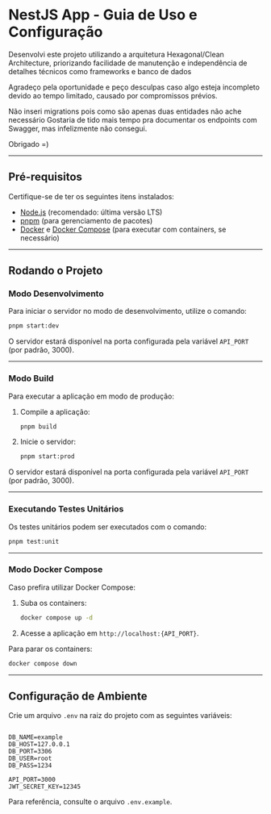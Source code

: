 # NestJS App - Guia de Uso e Configuração

Desenvolvi este projeto utilizando a arquitetura Hexagonal/Clean Architecture, priorizando facilidade de manutenção e independência de detalhes técnicos como frameworks e banco de dados

Agradeço pela oportunidade e peço desculpas caso algo esteja incompleto devido ao tempo limitado, causado por compromissos prévios.

Não inseri migrations pois como são apenas duas entidades não ache necessário
Gostaria de tido mais tempo pra documentar os endpoints com Swagger, mas infelizmente não consegui.

Obrigado =)

---

## Pré-requisitos

Certifique-se de ter os seguintes itens instalados:

- [Node.js](https://nodejs.org) (recomendado: última versão LTS)
- [pnpm](https://pnpm.io/installation) (para gerenciamento de pacotes)
- [Docker](https://www.docker.com) e [Docker Compose](https://docs.docker.com/compose/) (para executar com containers, se necessário)

---

## Rodando o Projeto

### Modo Desenvolvimento

Para iniciar o servidor no modo de desenvolvimento, utilize o comando:

```bash
pnpm start:dev
```

O servidor estará disponível na porta configurada pela variável `API_PORT` (por padrão, 3000).

---

### Modo Build

Para executar a aplicação em modo de produção:

1. Compile a aplicação:

   ```bash
   pnpm build
   ```

2. Inicie o servidor:

   ```bash
   pnpm start:prod
   ```

O servidor estará disponível na porta configurada pela variável `API_PORT` (por padrão, 3000).

---

### Executando Testes Unitários

Os testes unitários podem ser executados com o comando:

```bash
pnpm test:unit
```

---

### Modo Docker Compose

Caso prefira utilizar Docker Compose:

1. Suba os containers:

   ```bash
   docker compose up -d
   ```

2. Acesse a aplicação em `http://localhost:{API_PORT}`.

Para parar os containers:

```bash
docker compose down
```

---

## Configuração de Ambiente

Crie um arquivo `.env` na raiz do projeto com as seguintes variáveis:

```

DB_NAME=example
DB_HOST=127.0.0.1
DB_PORT=3306
DB_USER=root
DB_PASS=1234

API_PORT=3000
JWT_SECRET_KEY=12345
```

Para referência, consulte o arquivo `.env.example`.
